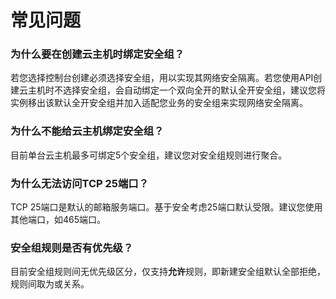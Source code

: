 # 常见问题

### 为什么要在创建云主机时绑定安全组？
若您选择控制台创建必须选择安全组，用以实现其网络安全隔离。若您使用API创建云主机时不选择安全组，会自动绑定一个双向全开的默认全开安全组，建议您将实例移出该默认全开安全组并加入适配您业务的安全组来实现网络安全隔离。

### 为什么不能给云主机绑定安全组？
目前单台云主机最多可绑定5个安全组，建议您对安全组规则进行聚合。

### 为什么无法访问TCP 25端口？
TCP 25端口是默认的邮箱服务端口。基于安全考虑25端口默认受限。建议您使用其他端口，如465端口。

### 安全组规则是否有优先级？
目前安全组规则间无优先级区分，仅支持**允许**规则，即新建安全组默认全部拒绝，规则间取为或关系。
